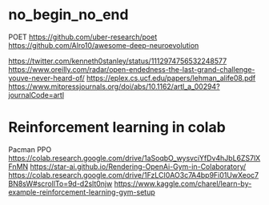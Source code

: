 # no_begin_no_end

POET https://github.com/uber-research/poet
https://github.com/Alro10/awesome-deep-neuroevolution

https://twitter.com/kenneth0stanley/status/1112974756532248577
https://www.oreilly.com/radar/open-endedness-the-last-grand-challenge-youve-never-heard-of/
https://eplex.cs.ucf.edu/papers/lehman_alife08.pdf
https://www.mitpressjournals.org/doi/abs/10.1162/artl_a_00294?journalCode=artl

# Reinforcement learning in colab
Pacman PPO https://colab.research.google.com/drive/1aSoqbO_wysvciYfDv4hJbL6ZS7lXFnMN
https://star-ai.github.io/Rendering-OpenAi-Gym-in-Colaboratory/
https://colab.research.google.com/drive/1FzLCI0AO3c7A4bp9Fi01UwXeoc7BN8sW#scrollTo=9d-d2slt0njw
https://www.kaggle.com/charel/learn-by-example-reinforcement-learning-gym-setup
